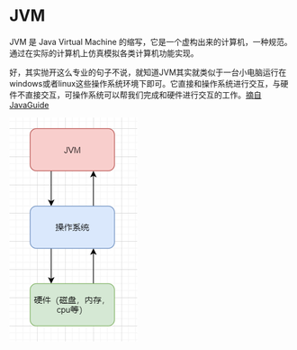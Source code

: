 # JVM
JVM 是 Java Virtual Machine 的缩写，它是一个虚构出来的计算机，一种规范。通过在实际的计算机上仿真模拟各类计算机功能实现。

好，其实抛开这么专业的句子不说，就知道JVM其实就类似于一台小电脑运行在windows或者linux这些操作系统环境下即可。它直接和操作系统进行交互，与硬件不直接交互，可操作系统可以帮我们完成和硬件进行交互的工作。[摘自JavaGuide](https://snailclimb.gitee.io/javaguide/#/docs/java/jvm/[%E5%8A%A0%E9%A4%90]%E5%A4%A7%E7%99%BD%E8%AF%9D%E5%B8%A6%E4%BD%A0%E8%AE%A4%E8%AF%86JVM)


![JVM](../public/images/jvm/jvm-introduce.png)